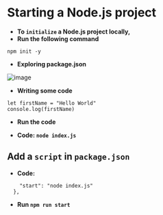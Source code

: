 # Starting a Node.js project
- **To `initialize` a Node.js project locally,**
- **Run the following command**

```npm init -y```

- **Exploring package.json**

![image](https://github.com/user-attachments/assets/dca38abc-9122-4188-a989-650cc633d592)

- **Writing some code**

```
let firstName = "Hello World"
console.log(firstName)
```
- **Run the code**

- **Code: ```node index.js```**

## Add a `script` in `package.json`

- **Code:**
```"scripts": {
    "start": "node index.js"
  },
```
- **Run `npm run start`**
